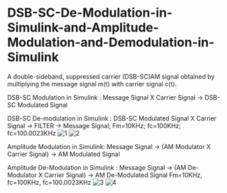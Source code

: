 # DSB-SC-De-Modulation-in-Simulink-and-Amplitude-Modulation-and-Demodulation-in-Simulink
A double-sideband, suppressed carrier (DSB-SC)AM signal obtained by multiplying the message signal m(t) with carrier signal c(t).

DSB-SC Modulation in Simulink :
Message Signal X Carrier Signal -> DSB-SC Modulated Signal

DSB-SC De-modulation in Simulink :
DSB-SC Modulated Signal  X  Carrier Signal -> FILTER -> Message Signal; Fm=10KHz;
fc=100KHz; fc=100.0023KHz 
![1](https://user-images.githubusercontent.com/87891538/126891572-70cea664-15b6-4043-8dbe-76b3e82fc515.jpg)
![2](https://user-images.githubusercontent.com/87891538/126891601-89617cfe-02a5-48af-8b29-925ac8417d5b.jpg)

Amplitude Modulation in Simulink:
Message Signal -> (AM Modulator X Carrier Signal) -> AM Modulated Signal
                                             
Amplitude De-Modulation in Simulink :
Message Signal -> (AM De-Modulator X Carrier Signal) -> AM De-Modulated Signal
Fm=10KHz, fc=100KHz, fc=100.0023KHz 
![3](https://user-images.githubusercontent.com/87891538/126891607-91c7dfd1-6f07-448b-b876-b5456abc6b48.jpg)
![4](https://user-images.githubusercontent.com/87891538/126891612-ebad44e2-44cb-44b3-afd8-a05b83615e67.jpg)
